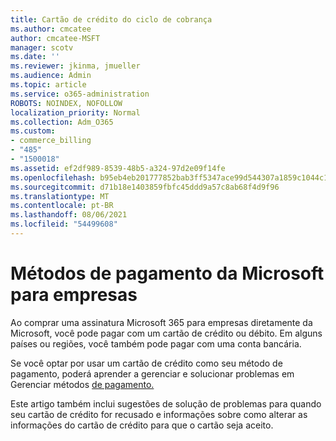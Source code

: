 ```yaml
---
title: Cartão de crédito do ciclo de cobrança
ms.author: cmcatee
author: cmcatee-MSFT
manager: scotv
ms.date: ''
ms.reviewer: jkinma, jmueller
ms.audience: Admin
ms.topic: article
ms.service: o365-administration
ROBOTS: NOINDEX, NOFOLLOW
localization_priority: Normal
ms.collection: Adm_O365
ms.custom:
- commerce_billing
- "485"
- "1500018"
ms.assetid: ef2df989-8539-48b5-a324-97d2e09f14fe
ms.openlocfilehash: b95eb4eb201777852bab3ff5347ace99d544307a1859c1044c150ee368bd9400
ms.sourcegitcommit: d71b18e1403859fbfc45ddd9a57c8ab68f4d9f96
ms.translationtype: MT
ms.contentlocale: pt-BR
ms.lasthandoff: 08/06/2021
ms.locfileid: "54499608"
---
```

# <a name="payment-methods-for-microsoft-for-business"></a>Métodos de pagamento da Microsoft para empresas

Ao comprar uma assinatura Microsoft 365 para empresas diretamente da Microsoft, você pode pagar com um cartão de crédito ou débito. Em alguns países ou regiões, você também pode pagar com uma conta bancária.
  
Se você optar por usar um cartão de crédito como seu método de pagamento, poderá aprender a gerenciar e solucionar problemas em Gerenciar métodos [de pagamento.](/microsoft-365/commerce/billing-and-payments/manage-payment-methods)
  
Este artigo também inclui sugestões de solução de problemas para quando seu cartão de crédito for recusado e informações sobre como alterar as informações do cartão de crédito para que o cartão seja aceito.